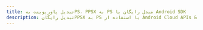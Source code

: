 ---title: تبدیل پاورپوینت بهPS، PPSX به PS مبدل رایگان یا Android SDKdescription: تبدیل رایگانPPSX به PS با استفاده از Android Cloud APIs & SDK. همچنین اسناد Microsoft PowerPoint را در Cloud ایجاد، ویرایش و رندر کنید.---